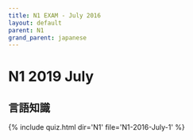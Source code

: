 ```yaml
---
title: N1 EXAM - July 2016
layout: default
parent: N1
grand_parent: japanese
---
```


# N1 2019 July
## 言語知識
{% include quiz.html dir='N1' file='N1-2016-July-1' %}